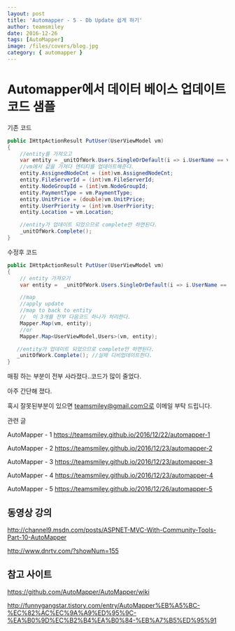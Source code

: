 ```yaml
---
layout: post
title: 'Automapper - 5 - Db Update 쉽게 하기'
author: teamsmiley
date: 2016-12-26
tags: [AutoMapper]
image: /files/covers/blog.jpg
category: { automapper }
---
```


# Automapper에서 데이터 베이스 업데이트 코드 샘플

기존 코드

```cs
public IHttpActionResult PutUser(UserViewModel vm)
{
    //entity를 가져오고
    var entity = _unitOfWork.Users.SingleOrDefault(i => i.UserName == vm.userName);
    //vm에서 값을 가져다 엔티티를 업데이트해준다.
    entity.AssignedNodeCnt = (int)vm.AssignedNodeCnt;
    entity.FileServerId = (int)vm.FileServerId;
    entity.NodeGroupId = (int)vm.NodeGroupId;
    entity.PaymentType = vm.PaymentType;
    entity.UnitPrice = (double)vm.UnitPrice;
    entity.UserPriority = (int)vm.UserPriority;
    entity.Location = vm.Location;

    //entity가 업데이트 되었으므로 complete만 하면된다.
    _unitOfWork.Complete();
}
```

수정후 코드

```cs
public IHttpActionResult PutUser(UserViewModel vm)
{
    // entity 가져오기
    var entity =  _unitOfWork.Users.SingleOrDefault(i => i.UserName == vm.userName);

    //map
    //apply update
    //map to back to entity
    //  이 3개를 전부 다음코드 하나가 처리한다.
    Mapper.Map(vm, entity);
    //or
    Mapper.Map<UserViewModel,Users>(vm, entity);

   //entity가 업데이트 되었으므로 complete만 하면된다.
   _unitOfWork.Complete(); //실제 디비업데이트한다.
}
```

매핑 하는 부분이 전부 사라졌다..코드가 많이 줄었다.

아주 간단해 졌다.

혹시 잘못된부분이 있으면 teamsmiley@gmail.com으로 이메일 부탁 드립니다.

관련 글

AutoMapper - 1 <https://teamsmiley.github.io/2016/12/22/automapper-1>

AutoMapper - 2 <https://teamsmiley.github.io/2016/12/23/automapper-2>

AutoMapper - 3 <https://teamsmiley.github.io/2016/12/23/automapper-3>

AutoMapper - 4 <https://teamsmiley.github.io/2016/12/23/automapper-4>

AutoMapper - 5 <https://teamsmiley.github.io/2016/12/26/automapper-5>

## 동영상 강의

http://channel9.msdn.com/posts/ASPNET-MVC-With-Community-Tools-Part-10-AutoMapper

http://www.dnrtv.com/?showNum=155

## 참고 사이트

https://github.com/AutoMapper/AutoMapper/wiki

http://funnygangstar.tistory.com/entry/AutoMapper%EB%A5%BC-%EC%82%AC%EC%9A%A9%ED%95%9C-%EA%B0%9D%EC%B2%B4%EA%B0%84-%EB%A7%B5%ED%95%91
